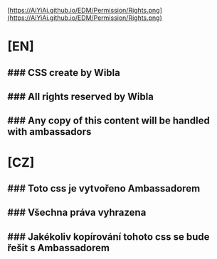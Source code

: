 [https://AiYiAi.github.io/EDM/Permission/Rights.png](https://AiYiAi.github.io/EDM/Permission/Rights.png)
# [EN]
## ###  CSS create by Wibla
## ###  All rights reserved by Wibla
## ###  Any copy of this content will be handled with ambassadors

# [CZ]
## ###  Toto css je vytvořeno Ambassadorem
## ###  Všechna práva vyhrazena
## ###  Jakékoliv kopírování tohoto css se bude řešit s Ambassadorem

